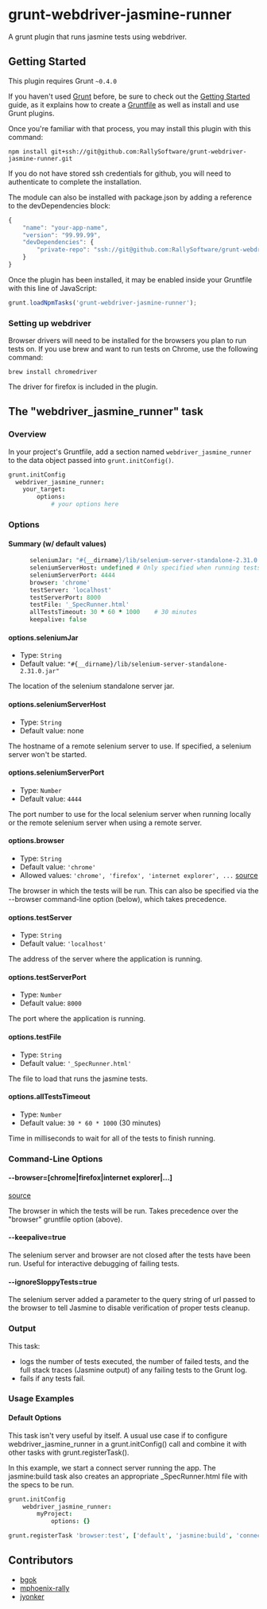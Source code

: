 # grunt-webdriver-jasmine-runner

A grunt plugin that runs jasmine tests using webdriver.

## Getting Started
This plugin requires Grunt `~0.4.0`

If you haven't used [Grunt](http://gruntjs.com/) before, be sure to check out
the [Getting Started](http://gruntjs.com/getting-started) guide, as it explains how to create 
a [Gruntfile](http://gruntjs.com/sample-gruntfile) as well as install and use Grunt plugins.

Once you're familiar with that process, you may install this plugin with this command:

```shell
npm install git+ssh://git@github.com:RallySoftware/grunt-webdriver-jasmine-runner.git
```

If you do not have stored ssh credentials for github, you will need to authenticate
to complete the installation.

The module can also be installed with package.json by adding a reference to the devDependencies block:

```js
{
    "name": "your-app-name",
    "version": "99.99.99",
    "devDependencies": {
        "private-repo": "ssh://git@github.com:RallySoftware/grunt-webdriver-jasmine-runner.git"
    }
}
```

Once the plugin has been installed, it may be enabled inside your Gruntfile with this line of JavaScript:

```js
grunt.loadNpmTasks('grunt-webdriver-jasmine-runner');
```

### Setting up webdriver

Browser drivers will need to be installed for the browsers you plan to run tests on. If you use brew and want to run tests
on Chrome, use the following command:

```brew install chromedriver```

The driver for firefox is included in the plugin.

## The "webdriver_jasmine_runner" task

### Overview
In your project's Gruntfile, add a section named `webdriver_jasmine_runner` to the data object passed 
into `grunt.initConfig()`.

```coffee
grunt.initConfig
  webdriver_jasmine_runner:
    your_target:
        options:
            # your options here
```

### Options

#### Summary (w/ default values)

```coffee
      seleniumJar: "#{__dirname}/lib/selenium-server-standalone-2.31.0.jar" # Only specified when starting a local selenium server
      seleniumServerHost: undefined # Only specified when running tests on a remote selenium server
      seleniumServerPort: 4444
      browser: 'chrome'
      testServer: 'localhost'
      testServerPort: 8000
      testFile: '_SpecRunner.html'
      allTestsTimeout: 30 * 60 * 1000    # 30 minutes
      keepalive: false
```

#### options.seleniumJar
- Type: `String`
- Default value: `"#{__dirname}/lib/selenium-server-standalone-2.31.0.jar"`

The location of the selenium standalone server jar.

#### options.seleniumServerHost
- Type: `String`
- Default value: none

The hostname of a remote selenium server to use. If specified, a selenium server won't be started.

#### options.seleniumServerPort
- Type: `Number`
- Default value: `4444`

The port number to use for the local selenium server when running locally or the remote selenium server when using a remote server.

#### options.browser
- Type: `String`
- Default value: `'chrome'`
- Allowed values: `'chrome', 'firefox', 'internet explorer', ...`
    [source](http://selenium.googlecode.com/svn/trunk/docs/api/py/_modules/selenium/webdriver/common/desired_capabilities.html)

The browser in which the tests will be run.  This can also be specified via the --browser command-line option (below),
which takes precedence.

#### options.testServer
- Type: `String`
- Default value: `'localhost'`

The address of the server where the application is running.

#### options.testServerPort
- Type: `Number`
- Default value: `8000`

The port where the application is running.

#### options.testFile
- Type: `String`
- Default value: `'_SpecRunner.html'`

The file to load that runs the jasmine tests.

#### options.allTestsTimeout
- Type: `Number`
- Default value: `30 * 60 * 1000` (30 minutes)

Time in milliseconds to wait for all of the tests to finish running.

### Command-Line Options

#### --browser=[chrome|firefox|internet explorer|...]
[source](http://selenium.googlecode.com/svn/trunk/docs/api/py/_modules/selenium/webdriver/common/desired_capabilities.html)

The browser in which the tests will be run.  Takes precedence over the "browser" gruntfile option (above).

#### --keepalive=true

The selenium server and browser are not closed after the tests have been run.  Useful for interactive
debugging of failing tests.

#### --ignoreSloppyTests=true

The selenium server added a parameter to the query string of url passed to the browser to tell Jasmine to disable
verification of proper tests cleanup.

### Output

This task:
- logs the number of tests executed, the number of failed tests, and the full stack traces (Jasmine output)
of any failing tests to the Grunt log.  
- fails if any tests fail.

### Usage Examples

#### Default Options
This task isn't very useful by itself. A usual use case if to configure webdriver_jasmine_runner in a 
grunt.initConfig() call and combine it with other tasks with grunt.registerTask().

In this example, we start a connect server running the app.  The jasmine:build task also creates an appropriate 
_SpecRunner.html file with the specs to be run.

```coffee
grunt.initConfig
    webdriver_jasmine_runner:
        myProject:
            options: {}

grunt.registerTask 'browser:test', ['default', 'jasmine:build', 'connect', 'webdriver_jasmine_runner']
```

## Contributors
- [bgok](https://github.com/bgok)
- [mphoenix-rally](https://github.com/mphoenix-rally)
- [jyonker](https://github.com/jyonker)

